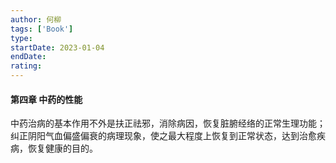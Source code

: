 ```yaml
---
author: 何柳
tags: ['Book']
type: 
startDate: 2023-01-04
endDate:
rating: 
---
```



#### 第四章 中药的性能

中药治病的基本作用不外是扶正祛邪，消除病因，恢复脏腑经络的正常生理功能；纠正阴阳气血偏盛偏衰的病理现象，使之最大程度上恢复到正常状态，达到治愈疾病，恢复健康的目的。

































































